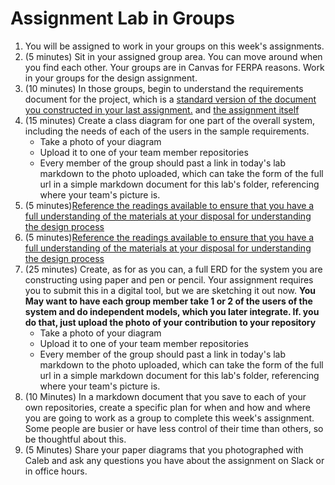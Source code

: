 # Assignment Lab in Groups
1. You will be assigned to work in your groups on this week's assignments. 
2. (5 minutes) Sit in your assigned group area. You can move around when you find each other. Your groups are in Canvas for FERPA reasons. Work in your groups for the design assignment.
3. (10 minutes) In those groups, begin to understand the requirements document for the project, which is a [standard version of the document you constructed in your last assignment.](../assignments/04-assignment-3-support-files/4-Design-requirements.md) and [the assignment itself](../assignments/4-design-analysis-group-project.md)
4. (15 minutes) Create a class diagram for one part of the overall system, including the needs of each of the users in the sample requirements. 
    - Take a photo of your diagram
    - Upload it to one of your team member repositories 
    - Every member of the group should past a link in today's lab markdown to the photo uploaded, which can take the form of the full url in a simple markdown document for this lab's folder, referencing where your team's picture is. 
5. (5 minutes)[Reference the readings available to ensure that you have a full understanding of the materials at your disposal for understanding the design process](../assignments/04-assignment-3-support-files/DesignReadings.md)
5. (5 minutes)[Reference the readings available to ensure that you have a full understanding of the materials at your disposal for understanding the design process](../assignments/04-assignment-3-support-files/DesignReadings.md)
6. (25 minutes) Create, as for as you can, a full ERD for the system you are constructing using paper and pen or pencil. Your assignment requires you to submit this in a digital tool, but we are sketching it out now. **You May want to have each group member take 1 or 2 of the users of the system and do independent models, which you later integrate. If. you do that, just upload the photo of your contribution to your repository**
    - Take a photo of your diagram
    - Upload it to one of your team member repositories 
    - Every member of the group should past a link in today's lab markdown to the photo uploaded, which can take the form of the full url in a simple markdown document for this lab's folder, referencing where your team's picture is. 
7. (10 Minutes) In a markdown document that you save to each of your own repositories, create a specific plan for when and how and where you are going to work as a group to complete this week's assignment. Some people are busier or have less control of their time than others, so be thoughtful about this. 
8. (5 Minutes) Share your paper diagrams that you photographed with Caleb and ask any questions you have about the assignment on Slack or in office hours. 
